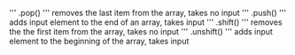 '''
.pop()
'''
removes the last item from the array, takes no input
'''
.push()
'''
adds input element to the end of an array, takes input
'''
.shift()
'''
removes the the first item from the array, takes no input
'''
.unshift()
'''
adds input element to the beginning of the array, takes input
